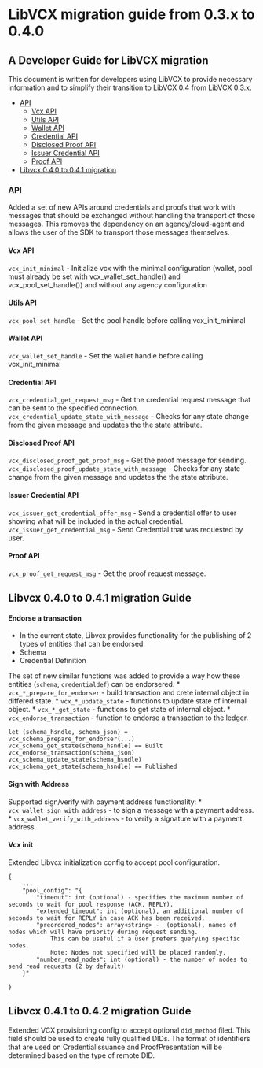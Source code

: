 # LibVCX migration guide from 0.3.x to 0.4.0

## A Developer Guide for LibVCX migration

This document is written for developers using LibVCX to provide necessary information and
to simplify their transition to LibVCX 0.4 from LibVCX 0.3.x.

* [API]()
    * [Vcx API](#vcx-api)
    * [Utils API](#utils-api)
    * [Wallet API](#wallet-api)
    * [Credential API](#credential-api)
    * [Disclosed Proof API](#disclosed-proof-api)
    * [Issuer Credential API](#issuer-credential-api)
    * [Proof API](#proof-api)
* [Libvcx 0.4.0 to 0.4.1 migration](#libvcx-040-to-041-migration-guide)


### API

Added a set of new APIs around credentials and proofs that work with messages that should be exchanged without handling the transport of those messages.
This removes the dependency on an agency/cloud-agent and allows the user of the SDK to transport those messages themselves. 


#### Vcx API

`vcx_init_minimal` - Initialize vcx with the minimal configuration (wallet, pool must already be set with  vcx_wallet_set_handle() and vcx_pool_set_handle()) and without any agency configuration


#### Utils API

`vcx_pool_set_handle` - Set the pool handle before calling vcx_init_minimal


#### Wallet API

`vcx_wallet_set_handle` - Set the wallet handle before calling vcx_init_minimal

#### Credential API

`vcx_credential_get_request_msg` - Get the credential request message that can be sent to the specified connection.
`vcx_credential_update_state_with_message` - Checks for any state change from the given message and updates the the state attribute.


#### Disclosed Proof API

`vcx_disclosed_proof_get_proof_msg` - Get the proof message for sending.
`vcx_disclosed_proof_update_state_with_message` -  Checks for any state change from the given message and updates the the state attribute.


#### Issuer Credential API

`vcx_issuer_get_credential_offer_msg` - Send a credential offer to user showing what will be included in the actual credential.
`vcx_issuer_get_credential_msg` - Send Credential that was requested by user.


#### Proof API

`vcx_proof_get_request_msg` - Get the proof request message.


## Libvcx 0.4.0 to 0.4.1 migration Guide

#### Endorse a transaction 

* In the current state, Libvcx provides functionality for the publishing of 2 types of entities that can be endorsed:
* Schema
* Credential Definition

The set of new similar functions was added to provide a way how these entities (`schema`, `credentialdef`) can be endorsered.
    * `vcx_*_prepare_for_endorser` - build transaction and crete internal object in differed state.
    * `vcx_*_update_state` - functions to update state of internal object.
    * `vcx_*_get_state` - functions to get state of internal object.
    * `vcx_endorse_transaction` - function to endorse a transaction to the ledger.

```
let (schema_hsndle, schema_json) = vcx_schema_prepare_for_endorser(...)
vcx_schema_get_state(schema_hsndle) == Built
vcx_endorse_transaction(schema_json)
vcx_schema_update_state(schema_hsndle)
vcx_schema_get_state(schema_hsndle) == Published
```

#### Sign with Address

Supported sign/verify with payment address functionality:
    * `vcx_wallet_sign_with_address` - to sign a message with a payment address.
    * `vcx_wallet_verify_with_address` - to verify a signature with a payment address.
    
#### Vcx init

Extended Libvcx initialization config to accept pool configuration.
```
{
    ...
    "pool_config": "{
        "timeout": int (optional) - specifies the maximum number of seconds to wait for pool response (ACK, REPLY).
        "extended_timeout": int (optional), an additional number of seconds to wait for REPLY in case ACK has been received.
        "preordered_nodes": array<string> -  (optional), names of nodes which will have priority during request sending.
            This can be useful if a user prefers querying specific nodes.
            Note: Nodes not specified will be placed randomly.
        "number_read_nodes": int (optional) - the number of nodes to send read requests (2 by default)
    }"

}
```

## Libvcx 0.4.1 to 0.4.2 migration Guide

Extended VCX provisioning config to accept optional `did_method` filed. 
This field should be used to create fully qualified DIDs.
The format of identifiers that are used on CredentialIssuance and ProofPresentation will be determined based on the type of remote DID.
